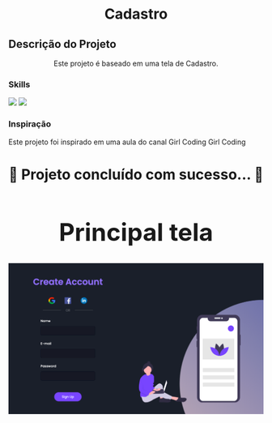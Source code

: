 <h1 align="center">Cadastro</h1>


## Descrição do Projeto
<p align="center">Este projeto é baseado em uma tela de Cadastro.</p>

### Skills

<div>
<img src="https://img.shields.io/badge/HTML5-E34F26?style=for-the-badge&logo=html5&logoColor=white">
<img src="https://img.shields.io/badge/Sass-CC6699?style=for-the-badge&logo=sass&logoColor=white">
</div>

### Inspiração
Este projeto foi inspirado em uma aula do canal Girl Coding <a src="https://www.youtube.com/watch?v=Q68vbJplf7I">Girl Coding</a>

<h1 align="center"> 
	 🚀 Projeto concluído com sucesso... 🚀
</h1>


<h1 align="center" style="font-size: 3rem";>Principal tela</h1>
<img align="center" src="assets/final.png">